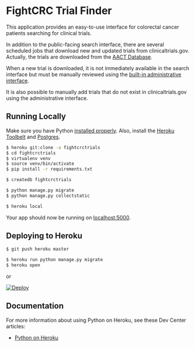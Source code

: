 # FightCRC Trial Finder

This application provides an easy-to-use interface for colorectal cancer patients searching for clinical trials.

In addition to the public-facing search interface, there are several scheduled jobs that download new and updated
trials from clinicaltrials.gov. Actually, the trials are downloaded from the [AACT Database](https://aact-prod.herokuapp.com/).

When a new trial is downloaded, it is not immediately available in the search interface but must be manually reviewed
using the [built-in administrative interface](http://fightcrctrials.herokuapp.com/admin/fightcrctrials/crctrial/).

It is also possible to manually add trials that do not exist in clinicaltrials.gov using the administrative interface.


## Running Locally

Make sure you have Python [installed properly](http://install.python-guide.org).  Also, install the [Heroku Toolbelt](https://toolbelt.heroku.com/) and [Postgres](https://devcenter.heroku.com/articles/heroku-postgresql#local-setup).

```sh
$ heroku git:clone -a fightcrctrials
$ cd fightcrctrials
$ virtualenv venv
$ source venv/bin/activate
$ pip install -r requirements.txt

$ createdb fightcrctrials

$ python manage.py migrate
$ python manage.py collectstatic

$ heroku local
```

Your app should now be running on [localhost:5000](http://localhost:5000/).

## Deploying to Heroku

```sh
$ git push heroku master

$ heroku run python manage.py migrate
$ heroku open
```
or

[![Deploy](https://www.herokucdn.com/deploy/button.png)](https://heroku.com/deploy)

## Documentation

For more information about using Python on Heroku, see these Dev Center articles:

- [Python on Heroku](https://devcenter.heroku.com/categories/python)


